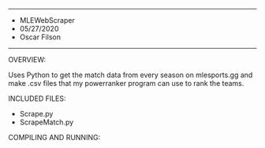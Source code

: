 ****************
* MLEWebScraper
* 05/27/2020
* Oscar Filson
**************** 

OVERVIEW:

Uses Python to get the match data from every season on mlesports.gg and make .csv files that my powerranker program can use to rank the teams.
 
INCLUDED FILES:

 * Scrape.py
 * ScrapeMatch.py
 
 COMPILING AND RUNNING:

